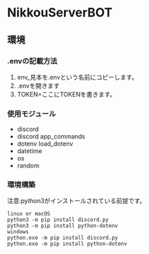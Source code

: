 # NikkouServerBOT
## 環境
### .envの記載方法
1. env_見本を.envという名前にコピーします。
2. .envを開きます
3. TOKEN=ここにTOKENを書きます。
### 使用モジュール
- discord
- discord app_commands
- dotenv load_dotenv
- datetime
- os
- random
### 環境構築
注意:python3がインストールされている前提です。
```
linux or macOS
python3 -m pip install discord.py
python3 -m pip install python-dotenv
windows
python.exe -m pip install discord.py
python.exe -m pip install python-dotenv
```
